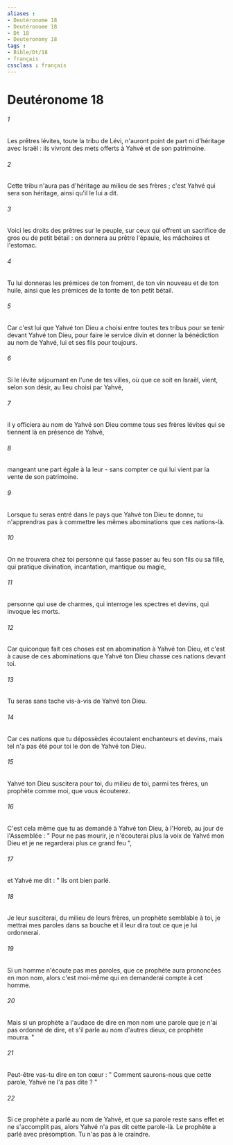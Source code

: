 ```yaml
---
aliases : 
- Deutéronome 18
- Deutéronome 18
- Dt 18
- Deuteronomy 18
tags : 
- Bible/Dt/18
- français
cssclass : français
---
```


# Deutéronome 18

###### 1
Les prêtres lévites, toute la tribu de Lévi, n'auront point de part ni d'héritage avec Israël : ils vivront des mets offerts à Yahvé et de son patrimoine. 
###### 2
Cette tribu n'aura pas d'héritage au milieu de ses frères ; c'est Yahvé qui sera son héritage, ainsi qu'il le lui a dit. 
###### 3
Voici les droits des prêtres sur le peuple, sur ceux qui offrent un sacrifice de gros ou de petit bétail : on donnera au prêtre l'épaule, les mâchoires et l'estomac. 
###### 4
Tu lui donneras les prémices de ton froment, de ton vin nouveau et de ton huile, ainsi que les prémices de la tonte de ton petit bétail. 
###### 5
Car c'est lui que Yahvé ton Dieu a choisi entre toutes tes tribus pour se tenir devant Yahvé ton Dieu, pour faire le service divin et donner la bénédiction au nom de Yahvé, lui et ses fils pour toujours. 
###### 6
Si le lévite séjournant en l'une de tes villes, où que ce soit en Israël, vient, selon son désir, au lieu choisi par Yahvé, 
###### 7
il y officiera au nom de Yahvé son Dieu comme tous ses frères lévites qui se tiennent là en présence de Yahvé, 
###### 8
mangeant une part égale à la leur - sans compter ce qui lui vient par la vente de son patrimoine. 
###### 9
Lorsque tu seras entré dans le pays que Yahvé ton Dieu te donne, tu n'apprendras pas à commettre les mêmes abominations que ces nations-là. 
###### 10
On ne trouvera chez toi personne qui fasse passer au feu son fils ou sa fille, qui pratique divination, incantation, mantique ou magie, 
###### 11
personne qui use de charmes, qui interroge les spectres et devins, qui invoque les morts. 
###### 12
Car quiconque fait ces choses est en abomination à Yahvé ton Dieu, et c'est à cause de ces abominations que Yahvé ton Dieu chasse ces nations devant toi. 
###### 13
Tu seras sans tache vis-à-vis de Yahvé ton Dieu. 
###### 14
Car ces nations que tu dépossèdes écoutaient enchanteurs et devins, mais tel n'a pas été pour toi le don de Yahvé ton Dieu. 
###### 15
Yahvé ton Dieu suscitera pour toi, du milieu de toi, parmi tes frères, un prophète comme moi, que vous écouterez. 
###### 16
C'est cela même que tu as demandé à Yahvé ton Dieu, à l'Horeb, au jour de l'Assemblée : " Pour ne pas mourir, je n'écouterai plus la voix de Yahvé mon Dieu et je ne regarderai plus ce grand feu ", 
###### 17
et Yahvé me dit : " Ils ont bien parlé. 
###### 18
Je leur susciterai, du milieu de leurs frères, un prophète semblable à toi, je mettrai mes paroles dans sa bouche et il leur dira tout ce que je lui ordonnerai. 
###### 19
Si un homme n'écoute pas mes paroles, que ce prophète aura prononcées en mon nom, alors c'est moi-même qui en demanderai compte à cet homme. 
###### 20
Mais si un prophète a l'audace de dire en mon nom une parole que je n'ai pas ordonné de dire, et s'il parle au nom d'autres dieux, ce prophète mourra. "
###### 21
Peut-être vas-tu dire en ton cœur : " Comment saurons-nous que cette parole, Yahvé ne l'a pas dite ? " 
###### 22
Si ce prophète a parlé au nom de Yahvé, et que sa parole reste sans effet et ne s'accomplit pas, alors Yahvé n'a pas dit cette parole-là. Le prophète a parlé avec présomption. Tu n'as pas à le craindre. 
